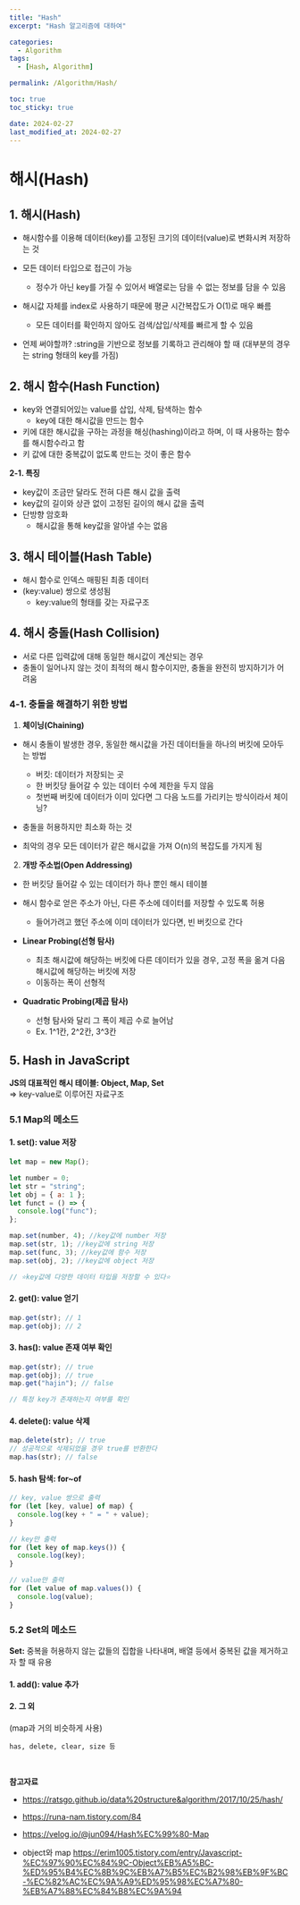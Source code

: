 ```yaml
---
title: "Hash"
excerpt: "Hash 알고리즘에 대하여"

categories:
  - Algorithm
tags:
  - [Hash, Algorithm]

permalink: /Algorithm/Hash/

toc: true
toc_sticky: true

date: 2024-02-27
last_modified_at: 2024-02-27
---
```


# 해시(Hash)

## 1. 해시(Hash)

- 해시함수를 이용해 데이터(key)를 고정된 크기의 데이터(value)로 변화시켜 저장하는 것
- 모든 데이터 타입으로 접근이 가능
  - 정수가 아닌 key를 가질 수 있어서 배열로는 담을 수 없는 정보를 담을 수 있음
- 해시값 자체를 index로 사용하기 때문에 평균 시간복잡도가 O(1)로 매우 빠름

  - 모든 데이터를 확인하지 않아도 검색/삽입/삭제를 빠르게 할 수 있음

- 언제 써야할까?
  :string을 기반으로 정보를 기록하고 관리해야 할 때 (대부분의 경우는 string 형태의 key를 가짐)

## 2. 해시 함수(Hash Function)

- key와 연결되어있는 value를 삽입, 삭제, 탐색하는 함수
  - key에 대한 해시값을 만드는 함수
- 키에 대한 해시값을 구하는 과정을 해싱(hashing)이라고 하며, 이 때 사용하는 함수를 해시함수라고 함
- 키 값에 대한 중복값이 없도록 만드는 것이 좋은 함수

**2-1. 특징**

- key값이 조금만 달라도 전혀 다른 해시 값을 출력
- key값의 길이와 상관 없이 고정된 길이의 해시 값을 출력
- 단방향 암호화
  - 해시값을 통해 key값을 알아낼 수는 없음

## 3. 해시 테이블(Hash Table)

- 해시 함수로 인덱스 매핑된 최종 데이터
- (key:value) 쌍으로 생성됨
  - key:value의 형태를 갖는 자료구조

## 4. 해시 충돌(Hash Collision)

- 서로 다른 입력값에 대해 동일한 해시값이 계산되는 경우
- 충돌이 일어나지 않는 것이 최적의 해시 함수이지만, 충돌을 완전히 방지하기가 어려움

### 4-1. 충돌을 해결하기 위한 방법

1. **체이닝(Chaining)**

- 해시 충돌이 발생한 경우, 동일한 해시값을 가진 데이터들을 하나의 버킷에 모아두는 방법

  - 버킷: 데이터가 저장되는 곳
  - 한 버킷당 들어갈 수 있는 데이터 수에 제한을 두지 않음
  - 첫번째 버킷에 데이터가 이미 있다면 그 다음 노드를 가리키는 방식이라서 체이닝?

- 충돌을 허용하지만 최소화 하는 것
- 최악의 경우 모든 데이터가 같은 해시값을 가져 O(n)의 복잡도를 가지게 됨

2. **개방 주소법(Open Addressing)**

- 한 버킷당 들어갈 수 있는 데이터가 하나 뿐인 해시 테이블
- 해시 함수로 얻은 주소가 아닌, 다른 주소에 데이터를 저장할 수 있도록 허용

  - 들어가려고 했던 주소에 이미 데이터가 있다면, 빈 버킷으로 간다

- **Linear Probing(선형 탐사)**
  - 최초 해시값에 해당하는 버킷에 다른 데이터가 있을 경우, 고정 폭을 옮겨 다음 해시값에 해당하는 버킷에 저장
  - 이동하는 폭이 선형적
- **Quadratic Probing(제곱 탐사)**
  - 선형 탐사와 달리 그 폭이 제곱 수로 늘어남
  - Ex. 1^1칸, 2^2칸, 3^3칸

## 5. Hash in JavaScript

**JS의 대표적인 해시 테이블: Object, Map, Set**
</br>
=> key-value로 이루어진 자료구조

### 5.1 Map의 메소드

#### 1. **set(): value 저장**

```js
let map = new Map();

let number = 0;
let str = "string";
let obj = { a: 1 };
let funct = () => {
  console.log("func");
};

map.set(number, 4); //key값에 number 저장
map.set(str, 1); //key값에 string 저장
map.set(func, 3); //key값에 함수 저장
map.set(obj, 2); //key값에 object 저장

// ⭐️key값에 다양한 데이터 타입을 저장할 수 있다⭐️
```

#### 2. **get(): value 얻기**

```js
map.get(str); // 1
map.get(obj); // 2
```

#### 3. **has(): value 존재 여부 확인**

```js
map.get(str); // true
map.get(obj); // true
map.get("hajin"); // false

// 특정 key가 존재하는지 여부를 확인
```

#### 4. **delete(): value 삭제**

```js
map.delete(str); // true
// 성공적으로 삭제되었을 경우 true를 반환한다
map.has(str); // false
```

#### 5. hash 탐색: for~of

```js
// key, value 쌍으로 출력
for (let [key, value] of map) {
  console.log(key + " = " + value);
}

// key만 출력
for (let key of map.keys()) {
  console.log(key);
}

// value만 출력
for (let value of map.values()) {
  console.log(value);
}
```

### 5.2 Set의 메소드

**Set:** 중복을 허용하지 않는 값들의 집합을 나타내며, 배열 등에서 중복된 값을 제거하고자 할 때 유용

#### 1. **add(): value 추가**

#### 2. 그 외

(map과 거의 비슷하게 사용)

    has, delete, clear, size 등

<br/>

**참고자료**

- https://ratsgo.github.io/data%20structure&algorithm/2017/10/25/hash/

- https://runa-nam.tistory.com/84

- https://velog.io/@jun094/Hash%EC%99%80-Map

- object와 map
  https://erim1005.tistory.com/entry/Javascript-%EC%97%90%EC%84%9C-Object%EB%A5%BC-%ED%95%B4%EC%8B%9C%EB%A7%B5%EC%B2%98%EB%9F%BC-%EC%82%AC%EC%9A%A9%ED%95%98%EC%A7%80-%EB%A7%88%EC%84%B8%EC%9A%94
